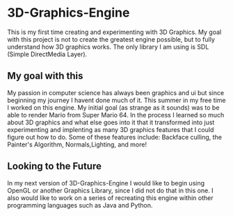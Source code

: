 3D-Graphics-Engine
==================
This is my first time creating and experimenting with 3D Graphics.
My goal with this project is not to create the greatest engine possible,
but to fully understand how 3D graphics works.
The only library I am using is SDL (Simple DirectMedia Layer).

## My goal with this
My passion in computer science has always been graphics and ui but since beginning my journey I havent done much of it. This summer in my free time I worked on this engine.
My initial goal (as strange as it sounds) was to be able to render Mario from Super Mario 64. In the process I learned so much about 3D graphics and what else goes into it that it transformed into
just experimenting and implenting as many 3D graphics features that I could figure out how to do.
Some of these features include: Backface culling, the Painter's Algorithm, Normals,Lighting, and more!



## Looking to the Future
In my next version of 3D-Graphics-Engine I would like to begin using OpenGL or another Graphics Library, since I did not do that in this one.
I also would like to work on a series of recreating this engine within other programming languages such as Java and Python.
